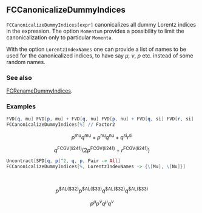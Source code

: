 ## FCCanonicalizeDummyIndices

`FCCanonicalizeDummyIndices[expr]`  canonicalizes all dummy Lorentz indices in the expression. The option `Momentum` provides a possibility to limit the canonicalization only to particular `Momenta`.

With the option `LorentzIndexNames` one can provide a list of names to be used for the canonicalized indices, to have say $\mu$, $\nu$, $\rho$ etc. instead of some random names.

### See also

[FCRenameDummyIndices](FCRenameDummyIndices).

### Examples

```mathematica
FVD[q, mu] FVD[p, mu] + FVD[q, nu] FVD[p, nu] + FVD[q, si] FVD[r, si]
FCCanonicalizeDummyIndices[%] // Factor2
```

$$p^{\text{mu}} q^{\text{mu}}+p^{\text{nu}} q^{\text{nu}}+q^{\text{si}} r^{\text{si}}$$

$$q^{\text{FCGV}(\text{li241})} \left(2 p^{\text{FCGV}(\text{li241})}+r^{\text{FCGV}(\text{li241})}\right)$$

```mathematica
Uncontract[SPD[q, p]^2, q, p, Pair -> All]
FCCanonicalizeDummyIndices[%, LorentzIndexNames -> {\[Mu], \[Nu]}] 
  
 

```

$$p^{\text{$\$$AL}(\text{$\$$32})} p^{\text{$\$$AL}(\text{$\$$33})} q^{\text{$\$$AL}(\text{$\$$32})} q^{\text{$\$$AL}(\text{$\$$33})}$$

$$p^{\mu } p^{\nu } q^{\mu } q^{\nu }$$